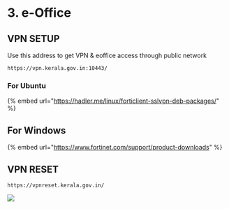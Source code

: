 # 3. e-Office

## VPN SETUP 

Use this address to get VPN & eoffice access through public network

```text
https://vpn.kerala.gov.in:10443/
```

### For Ubuntu

{% embed url="https://hadler.me/linux/forticlient-sslvpn-deb-packages/" %}

## For Windows

{% embed url="https://www.fortinet.com/support/product-downloads" %}

## VPN RESET

```text
https://vpnreset.kerala.gov.in/
```



![](../.gitbook/assets/29105-work-in-progress%20%281%29.gif)

